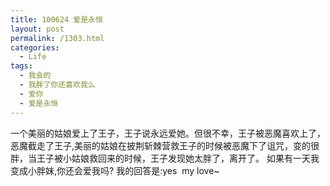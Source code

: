 ```yaml
---
title: 100624 爱是永恒
layout: post
permalink: /1303.html
categories:
  - Life
tags:
  - 我会的
  - 我胖了你还喜欢我么
  - 爱你
  - 爱是永恒
---
```

 一个美丽的姑娘爱上了王子，王子说永远爱她。但很不幸，王子被恶魔喜欢上了，恶魔截走了王子,美丽的姑娘在披荆斩棘营救王子的时候被恶魔下了诅咒，变的很胖，当王子被小姑娘救回来的时候，王子发现她太胖了，离开了。 如果有一天我变成小胖妹,你还会爱我吗? 我的回答是:yes  my love~